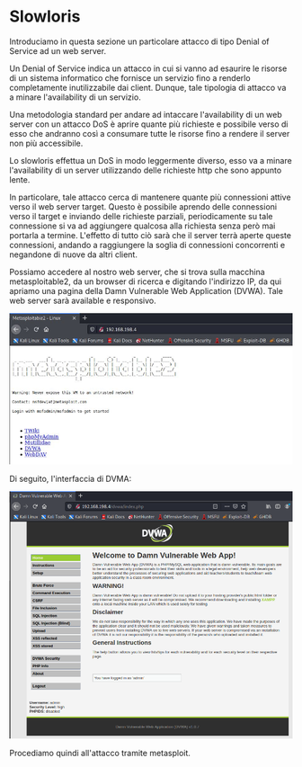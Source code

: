 # Slowloris

Introduciamo in questa sezione un particolare attacco di tipo Denial of Service ad un web server. 

Un Denial of Service indica un attacco in cui si vanno ad esaurire le risorse di un sistema informatico che fornisce un servizio fino a renderlo completamente inutilizzabile dai client. Dunque, tale tipologia di attacco va a minare l'availability di un servizio. 

Una metodologia standard per andare ad intaccare l'availability di un web server con un attacco DoS è aprire quante più richieste e possibile verso di esso che andranno così a consumare tutte le risorse fino a rendere il server non più accessibile. 

Lo slowloris effettua un DoS in modo leggermente diverso, esso va a minare l'availability di un server utilizzando delle richieste http che sono appunto lente. 

In particolare, tale attacco cerca di mantenere quante più connessioni attive verso il web server target. Questo è possibile aprendo delle connessioni verso il target e inviando delle richieste parziali, periodicamente su tale connessione si va ad aggiungere qualcosa alla richiesta senza però mai portarla a termine. L'effetto di tutto ciò sarà che il server terrà aperte queste connessioni, andando a raggiungere la soglia di connessioni concorrenti e negandone di nuove da altri client. 

Possiamo accedere al nostro web server, che si trova sulla macchina metasploitable2, da un browser di ricerca e digitando l'indirizzo IP, da qui apriamo una pagina della Damn Vulnerable Web Application (DVWA). Tale web server sarà available e responsivo. 

<img src="/imgs/WebServer1.PNG" width="600"> </br>

Di seguito, l'interfaccia di DVMA:

<img src="/imgs/DVWA.PNG" width="600"> </br>


Procediamo quindi all'attacco tramite metasploit.
